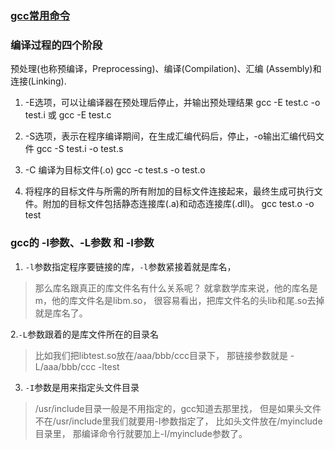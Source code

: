 ### [gcc常用命令]( http://blog.csdn.net/u013467442/article/details/44560443 )

### 编译过程的四个阶段
预处理(也称预编译，Preprocessing)、编译(Compilation)、汇编 (Assembly)和连接(Linking).

1. -E选项，可以让编译器在预处理后停止，并输出预处理结果
	gcc -E test.c -o test.i 或 gcc -E test.c
	
2. -S选项，表示在程序编译期间，在生成汇编代码后，停止，-o输出汇编代码文件
	gcc -S test.i -o test.s
	
3. -C 编译为目标文件(.o)
	gcc -c test.s -o test.o
	
4. 将程序的目标文件与所需的所有附加的目标文件连接起来，最终生成可执行文件。附加的目标文件包括静态连接库(.a)和动态连接库(.dll)。
	gcc test.o -o test


### gcc的 -l参数、-L参数 和 -I参数	
1. `-l`参数指定程序要链接的库，`-l`参数紧接着就是库名，
> 那么库名跟真正的库文件名有什么关系呢？
> 就拿数学库来说，他的库名是m，他的库文件名是libm.so，
> 很容易看出，把库文件名的头lib和尾.so去掉就是库名了。


2.`-L`参数跟着的是库文件所在的目录名
> 比如我们把libtest.so放在/aaa/bbb/ccc目录下，
> 那链接参数就是 
> -L/aaa/bbb/ccc -ltest

3. `-I`参数是用来指定头文件目录
> /usr/include目录一般是不用指定的，gcc知道去那里找，
> 但是如果头文件不在/usr/include里我们就要用-I参数指定了，
> 比如头文件放在/myinclude目录里，
> 那编译命令行就要加上-I/myinclude参数了。
